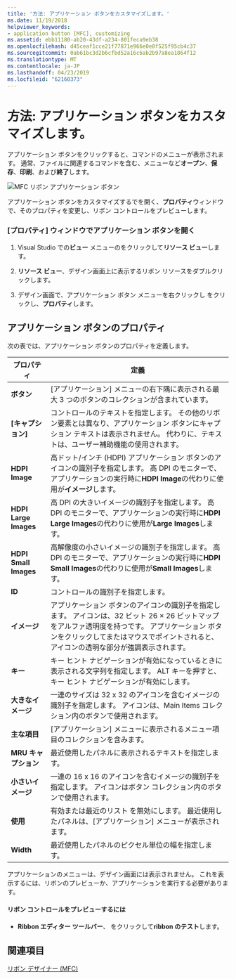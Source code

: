 ```yaml
---
title: '方法: アプリケーション ボタンをカスタマイズします。'
ms.date: 11/19/2018
helpviewer_keywords:
- application button [MFC], customizing
ms.assetid: ebb11180-ab20-43df-a234-801feca9eb38
ms.openlocfilehash: d45ceaf1cce21f77871e966e0e8f525f95cb4c37
ms.sourcegitcommit: 0ab61bc3d2b6cfbd52a16c6ab2b97a8ea1864f12
ms.translationtype: MT
ms.contentlocale: ja-JP
ms.lasthandoff: 04/23/2019
ms.locfileid: "62160373"
---
```

# <a name="how-to-customize-the-application-button"></a>方法: アプリケーション ボタンをカスタマイズします。

アプリケーション ボタンをクリックすると、コマンドのメニューが表示されます。 通常、ファイルに関連するコマンドを含む、メニューなど**オープン**、**保存**、**印刷**、および**終了**します。

![MFC リボン アプリケーション ボタン](../mfc/media/application_button.png "MFC リボン アプリケーション ボタン")

アプリケーション ボタンをカスタマイズするでを開く、**プロパティ**ウィンドウで、そのプロパティを変更し、リボン コントロールをプレビューします。

### <a name="to-open-the-application-button-in-the-properties-window"></a>[プロパティ] ウィンドウでアプリケーション ボタンを開く

1. Visual Studio での**ビュー**  メニューのをクリックして**リソース ビュー**します。

1. **リソース ビュー**、デザイン画面上に表示するリボン リソースをダブルクリックします。

1. デザイン画面で、アプリケーション ボタン メニューを右クリックし をクリックし、**プロパティ**します。

## <a name="application-button-properties"></a>アプリケーション ボタンのプロパティ

次の表では、アプリケーション ボタンのプロパティを定義します。

|プロパティ|定義|
|--------------|----------------|
|**ボタン**|[アプリケーション] メニューの右下隅に表示される最大 3 つのボタンのコレクションが含まれています。|
|**[キャプション]**|コントロールのテキストを指定します。 その他のリボン要素とは異なり、アプリケーション ボタンにキャプション テキストは表示されません。 代わりに、テキストは、ユーザー補助機能の使用されます。|
|**HDPI Image**|高ドット/インチ (HDPI) アプリケーション ボタンのアイコンの識別子を指定します。 高 DPI のモニターで、アプリケーションの実行時に**HDPI Image**の代わりに使用が**イメージ**します。|
|**HDPI Large Images**|高 DPI の大きいイメージの識別子を指定します。 高 DPI のモニターで、アプリケーションの実行時に**HDPI Large Images**の代わりに使用が**Large Images**します。|
|**HDPI Small Images**|高解像度の小さいイメージの識別子を指定します。 高 DPI のモニターで、アプリケーションの実行時に**HDPI Small Images**の代わりに使用が**Small Images**します。|
|**ID**|コントロールの識別子を指定します。|
|**イメージ**|アプリケーション ボタンのアイコンの識別子を指定します。 アイコンは、32 ビット 26 × 26 ビットマップをアルファ透明度を持つです。 アプリケーション ボタンをクリックしてまたはマウスでポイントされると、アイコンの透明な部分が強調表示されます。|
|**キー**|キー ヒント ナビゲーションが有効になっているときに表示される文字列を指定します。 ALT キーを押すと、キー ヒント ナビゲーションが有効にします。|
|**大きなイメージ**|一連のサイズは 32 x 32 のアイコンを含むイメージの識別子を指定します。 アイコンは、Main Items コレクション内のボタンで使用されます。|
|**主な項目**|[アプリケーション] メニューに表示されるメニュー項目のコレクションを含みます。|
|**MRU キャプション**|最近使用したパネルに表示されるテキストを指定します。|
|**小さいイメージ**|一連の 16 x 16 のアイコンを含むイメージの識別子を指定します。 アイコンはボタン コレクション内のボタンで使用されます。|
|**使用**|有効または最近のリスト を無効にします。 最近使用したパネルは、[アプリケーション] メニューが表示されます。|
|**Width**|最近使用したパネルのピクセル単位の幅を指定します。|

アプリケーションのメニューは、デザイン画面には表示されません。 これを表示するには、リボンのプレビューか、アプリケーションを実行する必要があります。

#### <a name="to-preview-the-ribbon-control"></a>リボン コントロールをプレビューするには

- **Ribbon エディター ツールバー**、 をクリックして**ribbon のテスト**します。

## <a name="see-also"></a>関連項目

[リボン デザイナー (MFC)](../mfc/ribbon-designer-mfc.md)
